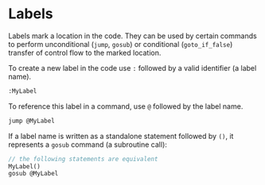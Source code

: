 # Labels

Labels mark a location in the code. They can be used by certain commands to perform unconditional (`jump`, `gosub`) or conditional (`goto_if_false`) transfer of control flow to the marked location.&#x20;

To create a new label in the code use `:` followed by a valid identifier (a label name).

```pascal
:MyLabel
```

To reference this label in a command, use `@` followed by the label name.

```pascal
jump @MyLabel
```

If a label name is written as a standalone statement followed by `()`, it represents a `gosub` command (a subroutine call):

```pascal
// the following statements are equivalent
MyLabel()
gosub @MyLabel
```
